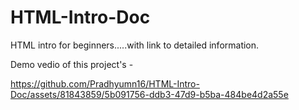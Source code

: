 # HTML-Intro-Doc
HTML intro for beginners.....with link to detailed information.

Demo vedio of this project's - 


https://github.com/Pradhyumn16/HTML-Intro-Doc/assets/81843859/5b091756-ddb3-47d9-b5ba-484be4d2a55e

